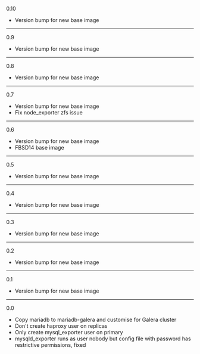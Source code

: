 0.10

* Version bump for new base image

---

0.9

* Version bump for new base image

---

0.8

* Version bump for new base image

---

0.7

* Version bump for new base image
* Fix node_exporter zfs issue

---

0.6

* Version bump for new base image
* FBSD14 base image

---

0.5

* Version bump for new base image

---

0.4

* Version bump for new base image

---

0.3

* Version bump for new base image

---

0.2

* Version bump for new base image

---

0.1

* Version bump for new base image

---

0.0

* Copy mariadb to mariadb-galera and customise for Galera cluster
* Don't create haproxy user on replicas
* Only create mysql_exporter user on primary
* mysqld_exporter runs as user nobody but config file with password has restrictive permissions, fixed
